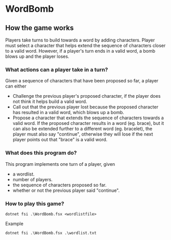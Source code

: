 
# **WordBomb**

## **How the game works**

Players take turns to build towards a word by adding characters. Player must select a character that helps extend the sequence of characters closer to a valid word. However, if a player's turn ends in a valid word, a bomb blows up and the player loses.

### **What actions can a player take in a turn?**

Given a sequence of characters that have been proposed so far, a player can either
- Challenge the previous player's proposed character, if the player does not think it helps build a valid word.
- Call out that the previous player lost because the proposed character has resulted in a valid word, which blows up a bomb.
- Propose a character that extends the sequence of characters towards a valid word. If the proposed character results in a word (eg. brace), but it can also be extended further to a different word (eg. bracelet), the player must also say "continue", otherwise they will lose if the next player points out that "brace" is a valid word.

### **What does this program do?**

This program implements one turn of a player, given
- a wordlist.
- number of players.
- the sequence of characters proposed so far.
- whether or not the previous player said "continue".

### **How to play this game?**

    dotnet fsi .\WordBomb.fsx <wordlistfile>

Example

    dotnet fsi .\WordBomb.fsx .\wordlist.txt